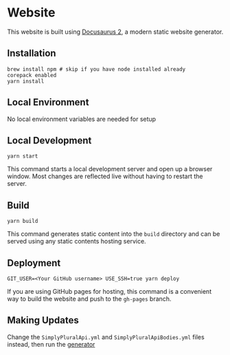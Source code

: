 # Website

This website is built using [Docusaurus 2](https://v2.docusaurus.io/), a modern static website generator.

## Installation

```console
brew install npm # skip if you have node installed already
corepack enabled
yarn install
```

## Local Environment

No local environment variables are needed for setup

## Local Development

```console
yarn start
```

This command starts a local development server and open up a browser window. Most changes are reflected live without having to restart the server.

## Build

```console
yarn build
```

This command generates static content into the `build` directory and can be served using any static contents hosting service.

## Deployment

```console
GIT_USER=<Your GitHub username> USE_SSH=true yarn deploy
```

If you are using GitHub pages for hosting, this command is a convenient way to build the website and push to the `gh-pages` branch.

## Making Updates 

Change the `SimplyPluralApi.yml` and `SimplyPluralApiBodies.yml` files instead, then run the [generator](https://github.com/PaloAltoNetworks/docusaurus-openapi-docs?tab=readme-ov-file#generating-openapi-docs)
